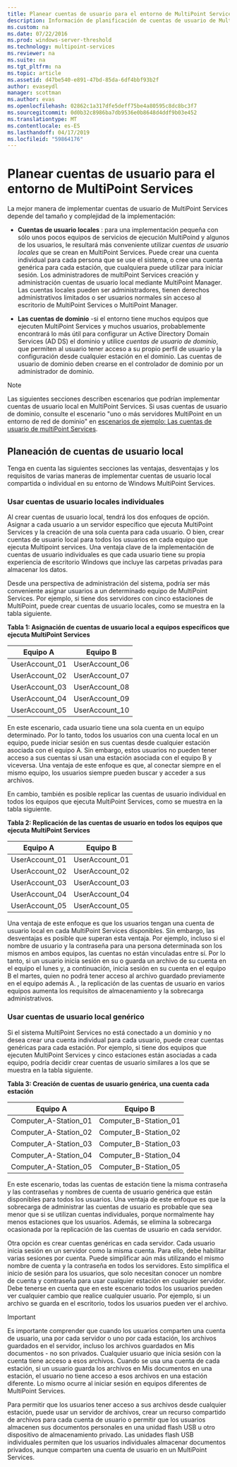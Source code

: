 ```yaml
---
title: Planear cuentas de usuario para el entorno de MultiPoint Services
description: Información de planificación de cuentas de usuario de MultiPoint Services
ms.custom: na
ms.date: 07/22/2016
ms.prod: windows-server-threshold
ms.technology: multipoint-services
ms.reviewer: na
ms.suite: na
ms.tgt_pltfrm: na
ms.topic: article
ms.assetid: d47be540-e891-47bd-85da-6df4bbf93b2f
author: evaseydl
manager: scottman
ms.author: evas
ms.openlocfilehash: 02862c1a317dfe5deff75be4a80595c8dc8bc3f7
ms.sourcegitcommit: 0d0b32c8986ba7db9536e0b8648d4ddf9b03e452
ms.translationtype: MT
ms.contentlocale: es-ES
ms.lasthandoff: 04/17/2019
ms.locfileid: "59864176"
---
```

# <a name="plan-user-accounts-for-your-multipoint-services-environment"></a>Planear cuentas de usuario para el entorno de MultiPoint Services
La mejor manera de implementar cuentas de usuario de MultiPoint Services depende del tamaño y complejidad de la implementación:  
  
-   **Cuentas de usuario locales** : para una implementación pequeña con sólo unos pocos equipos de servicios de ejecución MultiPoind y algunos de los usuarios, le resultará más conveniente utilizar *cuentas de usuario locales* que se crean en MultiPoint Services. Puede crear una cuenta individual para cada persona que se use el sistema, o cree una cuenta genérica para cada estación, que cualquiera puede utilizar para iniciar sesión. Los administradores de multiPoint Services creación y administración cuentas de usuario local mediante MultiPoint Manager. Las cuentas locales pueden ser administradores, tienen derechos administrativos limitados o ser usuarios normales sin acceso al escritorio de MultiPoint Services o MultiPoint Manager.  
  
-   **Las cuentas de dominio** -si el entorno tiene muchos equipos que ejecuten MultiPoint Services y muchos usuarios, probablemente encontrará lo más útil para configurar un Active Directory Domain Services \(AD DS\) el dominio y utilice *cuentas de usuario de dominio*, que permiten al usuario tener acceso a su propio perfil de usuario y la configuración desde cualquier estación en el dominio. Las cuentas de usuario de dominio deben crearse en el controlador de dominio por un administrador de dominio.  
  
> [!NOTE]  
> Las siguientes secciones describen escenarios que podrían implementar cuentas de usuario local en MultiPoint Services. Si usas cuentas de usuario de dominio, consulte el escenario "uno o más servidores MultiPoint en un entorno de red de dominio" en [escenarios de ejemplo: Las cuentas de usuario de multiPoint Services](Example-scenarios--MultiPoint-Services-user-accounts.md).  
  
## <a name="planning-local-user-accounts"></a>Planeación de cuentas de usuario local  
Tenga en cuenta las siguientes secciones las ventajas, desventajas y los requisitos de varias maneras de implementar cuentas de usuario local compartida o individual en su entorno de Windows MultiPoint Services.  
  
### <a name="use-individual-local-user-accounts"></a>Usar cuentas de usuario locales individuales  
Al crear cuentas de usuario local, tendrá los dos enfoques de opción.  Asignar a cada usuario a un servidor específico que ejecuta MultiPoint Services y la creación de una sola cuenta para cada usuario. O bien, crear cuentas de usuario local para todos los usuarios en cada equipo que ejecuta Multipoint services. Una ventaja clave de la implementación de cuentas de usuario individuales es que cada usuario tiene su propia experiencia de escritorio Windows que incluye las carpetas privadas para almacenar los datos. 
  
Desde una perspectiva de administración del sistema, podría ser más conveniente asignar usuarios a un determinado equipo de MultiPoint Services. Por ejemplo, si tiene dos servidores con cinco estaciones de MultiPoint, puede crear cuentas de usuario locales, como se muestra en la tabla siguiente.  
  
**Tabla 1: Asignación de cuentas de usuario local a equipos específicos que ejecuta MultiPoint Services**  
  
|Equipo A|Equipo B|  
|--------------|--------------|  
|UserAccount_01|UserAccount_06|  
|UserAccount_02|UserAccount_07|  
|UserAccount_03|UserAccount_08|  
|UserAccount_04|UserAccount_09|  
|UserAccount_05|UserAccount_10|  
  
En este escenario, cada usuario tiene una sola cuenta en un equipo determinado. Por lo tanto, todos los usuarios con una cuenta local en un equipo, puede iniciar sesión en sus cuentas desde cualquier estación asociada con el equipo A. Sin embargo, estos usuarios no pueden tener acceso a sus cuentas si usan una estación asociada con el equipo B y viceversa. Una ventaja de este enfoque es que, al conectar siempre en el mismo equipo, los usuarios siempre pueden buscar y acceder a sus archivos.  
  
En cambio, también es posible replicar las cuentas de usuario individual en todos los equipos que ejecuta MultiPoint Services, como se muestra en la tabla siguiente.  
  
**Tabla 2: Replicación de las cuentas de usuario en todos los equipos que ejecuta MultiPoint Services**  
  
|Equipo A|Equipo B|  
|--------------|--------------|  
|UserAccount_01|UserAccount_01|  
|UserAccount_02|UserAccount_02|  
|UserAccount_03|UserAccount_03|  
|UserAccount_04|UserAccount_04|  
|UserAccount_05|UserAccount_05|  
  
Una ventaja de este enfoque es que los usuarios tengan una cuenta de usuario local en cada MultiPoint Services disponibles. Sin embargo, las desventajas es posible que superan esta ventaja. Por ejemplo, incluso si el nombre de usuario y la contraseña para una persona determinada son los mismos en ambos equipos, las cuentas no están vinculadas entre sí. Por lo tanto, si un usuario inicia sesión en su o guarda un archivo de su cuenta en el equipo el lunes y, a continuación, inicia sesión en su cuenta en el equipo B el martes, quien no podrá tener acceso al archivo guardado previamente en el equipo además A. , la replicación de las cuentas de usuario en varios equipos aumenta los requisitos de almacenamiento y la sobrecarga administrativos.  
  
### <a name="use-generic-local-user-accounts"></a>Usar cuentas de usuario local genérico  
Si el sistema MultiPoint Services no está conectado a un dominio y no desea crear una cuenta individual para cada usuario, puede crear cuentas genéricas para cada estación. Por ejemplo, si tiene dos equipos que ejecuten MultiPoint Services y cinco estaciones están asociadas a cada equipo, podría decidir crear cuentas de usuario similares a los que se muestra en la tabla siguiente.  
  
**Tabla 3: Creación de cuentas de usuario genérica, una cuenta cada estación**  
  
|Equipo A|Equipo B|  
|--------------|--------------|  
|Computer_A-Station_01|Computer_B-Station_01|  
|Computer_A-Station_02|Computer_B-Station_02|  
|Computer_A-Station_03|Computer_B-Station_03|  
|Computer_A-Station_04|Computer_B-Station_04|  
|Computer_A-Station_05|Computer_B-Station_05|  
  
En este escenario, todas las cuentas de estación tiene la misma contraseña y las contraseñas y nombres de cuenta de usuario genérica que están disponibles para todos los usuarios. Una ventaja de este enfoque es que la sobrecarga de administrar las cuentas de usuario es probable que sea menor que si se utilizan cuentas individuales, porque normalmente hay menos estaciones que los usuarios. Además, se elimina la sobrecarga ocasionada por la replicación de las cuentas de usuario en cada servidor.  
  
Otra opción es crear cuentas genéricas en cada servidor. Cada usuario inicia sesión en un servidor como la misma cuenta. Para ello, debe habilitar varias sesiones por cuenta. Puede simplificar aún más utilizando el mismo nombre de cuenta y la contraseña en todos los servidores. Esto simplifica el inicio de sesión para los usuarios, que solo necesitan conocer un nombre de cuenta y contraseña para usar cualquier estación en cualquier servidor. Debe tenerse en cuenta que en este escenario todos los usuarios pueden ver cualquier cambio que realice cualquier usuario. Por ejemplo, si un archivo se guarda en el escritorio, todos los usuarios pueden ver el archivo.  
  
> [!IMPORTANT]  
> Es importante comprender que cuando los usuarios comparten una cuenta de usuario, una por cada servidor o uno por cada estación, los archivos guardados en el servidor, incluso los archivos guardados en Mis documentos - no son privados. Cualquier usuario que inicia sesión con la cuenta tiene acceso a esos archivos. Cuando se usa una cuenta de cada estación, si un usuario guarda los archivos en Mis documentos en una estación, el usuario no tiene acceso a esos archivos en una estación diferente. Lo mismo ocurre al iniciar sesión en equipos diferentes de MultiPoint Services.  
  
Para permitir que los usuarios tener acceso a sus archivos desde cualquier estación, puede usar un servidor de archivos, crear un recurso compartido de archivos para cada cuenta de usuario o permitir que los usuarios almacenen sus documentos personales en una unidad flash USB u otro dispositivo de almacenamiento privado. Las unidades flash USB individuales permiten que los usuarios individuales almacenar documentos privados, aunque comparten una cuenta de usuario en un MultiPoint Services.